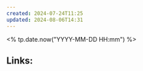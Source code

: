 ```yaml
---
created: 2024-07-24T11:25
updated: 2024-08-06T14:31
---
```

<% tp.date.now("YYYY-MM-DD HH:mm") %>



## Links:



